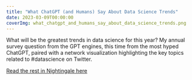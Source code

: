 ```yaml
---
title: "What ChatGPT (and Humans) Say About Data Science Trends"
date: 2023-03-09T00:00:00
coverImg: what_chatgpt_and_humans_say_about_data_science_trends.png
---
```


What will be the greatest trends in data science for this year? My annual survey question from the GPT engines, this time from the most hyped ChatGPT, paired with a network visualization highlighting the key topics related to #datascience on Twitter.


<!--more-->


[Read the rest in Nightingale here](https://nightingaledvs.com/chatgpt-data-science-trends/)
